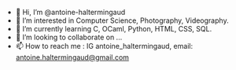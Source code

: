 - 👋 Hi, I’m @antoine-haltermingaud
- 👀 I’m interested in Computer Science, Photography, Videography.
- 🌱 I’m currently learning C, OCaml, Python, HTML, CSS, SQL.
- 💞️ I’m looking to collaborate on ...
- 📫 How to reach me : IG antoine_haltermingaud, email: antoine.haltermingaud@gmail.com

<!---
antoine-haltermingaud/antoine-haltermingaud is a ✨ special ✨ repository because its `README.md` (this file) appears on your GitHub profile.
You can click the Preview link to take a look at your changes.
--->
